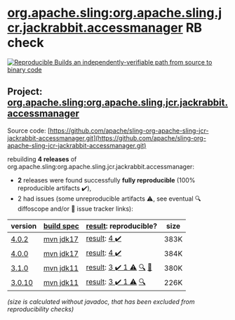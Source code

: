 [org.apache.sling:org.apache.sling.jcr.jackrabbit.accessmanager](https://central.sonatype.com/artifact/org.apache.sling/org.apache.sling.jcr.jackrabbit.accessmanager/versions) RB check
=======

[![Reproducible Builds](https://reproducible-builds.org/images/logos/rb.svg) an independently-verifiable path from source to binary code](https://reproducible-builds.org/)

## Project: [org.apache.sling:org.apache.sling.jcr.jackrabbit.accessmanager](https://central.sonatype.com/artifact/org.apache.sling/org.apache.sling.jcr.jackrabbit.accessmanager/versions)

Source code: [https://github.com/apache/sling-org-apache-sling-jcr-jackrabbit-accessmanager.git](https://github.com/apache/sling-org-apache-sling-jcr-jackrabbit-accessmanager.git)

rebuilding **4 releases** of org.apache.sling:org.apache.sling.jcr.jackrabbit.accessmanager:
- **2** releases were found successfully **fully reproducible** (100% reproducible artifacts :heavy_check_mark:),
- 2 had issues (some unreproducible artifacts :warning:, see eventual :mag: diffoscope and/or :memo: issue tracker links):

| version | [build spec](/BUILDSPEC.md) | [result](https://reproducible-builds.org/docs/jvm/): reproducible? | size |
| -- | --------- | ------ | -- |
| [4.0.2](https://central.sonatype.com/artifact/org.apache.sling/org.apache.sling.jcr.jackrabbit.accessmanager/4.0.2/pom) | [mvn jdk17](org.apache.sling.jcr.jackrabbit.accessmanager-4.0.2.buildspec) | [result](org.apache.sling.jcr.jackrabbit.accessmanager-4.0.2.buildinfo): [4 :heavy_check_mark: ](org.apache.sling.jcr.jackrabbit.accessmanager-4.0.2.buildcompare) | 383K |
| [4.0.0](https://central.sonatype.com/artifact/org.apache.sling/org.apache.sling.jcr.jackrabbit.accessmanager/4.0.0/pom) | [mvn jdk17](org.apache.sling.jcr.jackrabbit.accessmanager-4.0.0.buildspec) | [result](org.apache.sling.jcr.jackrabbit.accessmanager-4.0.0.buildinfo): [4 :heavy_check_mark: ](org.apache.sling.jcr.jackrabbit.accessmanager-4.0.0.buildcompare) | 384K |
| [3.1.0](https://central.sonatype.com/artifact/org.apache.sling/org.apache.sling.jcr.jackrabbit.accessmanager/3.1.0/pom) | [mvn jdk11](org.apache.sling.jcr.jackrabbit.accessmanager-3.1.0.buildspec) | [result](org.apache.sling.jcr.jackrabbit.accessmanager-3.1.0.buildinfo): [3 :heavy_check_mark:  1 :warning:](org.apache.sling.jcr.jackrabbit.accessmanager-3.1.0.buildcompare) [:mag:](org.apache.sling.jcr.jackrabbit.accessmanager-3.1.0.diffoscope) [:memo:](https://github.com/apache/sling-org-apache-sling-jcr-jackrabbit-accessmanager/pull/20) | 380K |
| [3.0.10](https://central.sonatype.com/artifact/org.apache.sling/org.apache.sling.jcr.jackrabbit.accessmanager/3.0.10/pom) | [mvn jdk11](org.apache.sling.jcr.jackrabbit.accessmanager-3.0.10.buildspec) | [result](org.apache.sling.jcr.jackrabbit.accessmanager-3.0.10.buildinfo): [3 :heavy_check_mark:  1 :warning:](org.apache.sling.jcr.jackrabbit.accessmanager-3.0.10.buildcompare) [:mag:](org.apache.sling.jcr.jackrabbit.accessmanager-3.0.10.diffoscope) | 226K |

<i>(size is calculated without javadoc, that has been excluded from reproducibility checks)</i>
